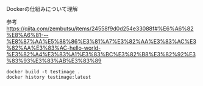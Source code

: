 Dockerの仕組みについて理解

参考
https://qiita.com/zembutsu/items/24558f9d0d254e33088f#%E6%A6%82%E8%A6%81---%E8%87%AA%E5%88%86%E3%81%A7%E3%82%AA%E3%83%AC%E3%82%AA%E3%83%AC-hello-world-%E3%82%A4%E3%83%A1%E3%83%BC%E3%82%B8%E3%82%92%E3%83%93%E3%83%AB%E3%83%89

```
docker build -t testimage .
docker history testimage:latest
```
